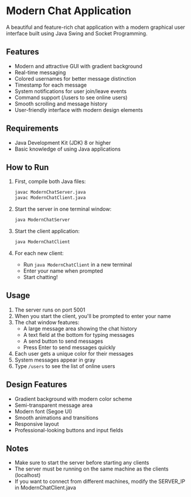 # Modern Chat Application

A beautiful and feature-rich chat application with a modern graphical user interface built using Java Swing and Socket Programming.

## Features

- Modern and attractive GUI with gradient background
- Real-time messaging
- Colored usernames for better message distinction
- Timestamp for each message
- System notifications for user join/leave events
- Command support (/users to see online users)
- Smooth scrolling and message history
- User-friendly interface with modern design elements

## Requirements

- Java Development Kit (JDK) 8 or higher
- Basic knowledge of using Java applications

## How to Run

1. First, compile both Java files:
   ```bash
   javac ModernChatServer.java
   javac ModernChatClient.java
   ```

2. Start the server in one terminal window:
   ```bash
   java ModernChatServer
   ```

3. Start the client application:
   ```bash
   java ModernChatClient
   ```

4. For each new client:
   - Run `java ModernChatClient` in a new terminal
   - Enter your name when prompted
   - Start chatting!

## Usage

1. The server runs on port 5001
2. When you start the client, you'll be prompted to enter your name
3. The chat window features:
   - A large message area showing the chat history
   - A text field at the bottom for typing messages
   - A send button to send messages
   - Press Enter to send messages quickly
4. Each user gets a unique color for their messages
5. System messages appear in gray
6. Type `/users` to see the list of online users

## Design Features

- Gradient background with modern color scheme
- Semi-transparent message area
- Modern font (Segoe UI)
- Smooth animations and transitions
- Responsive layout
- Professional-looking buttons and input fields

## Notes

- Make sure to start the server before starting any clients
- The server must be running on the same machine as the clients (localhost)
- If you want to connect from different machines, modify the SERVER_IP in ModernChatClient.java 